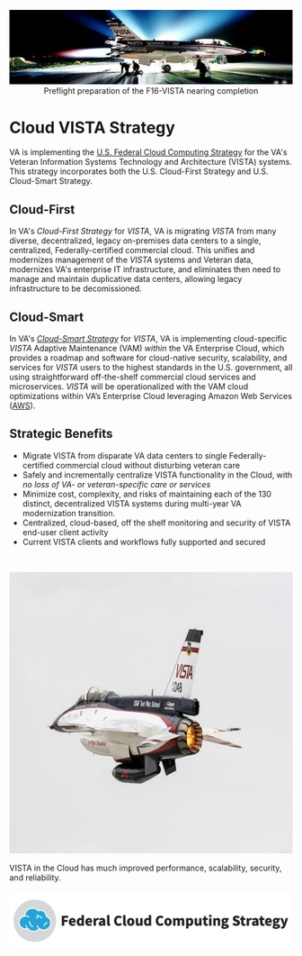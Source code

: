 
<p align="center">
  <img src="/assets/vistaF16/vistaF16-night.png">
  Preflight preparation of the F16-VISTA nearing completion
</p>

# Cloud VISTA Strategy
VA is implementing the [U.S. Federal Cloud Computing Strategy](https://cloud.cio.gov/strategy/) for the VA's Veteran Information Systems Technology and Architecture (VISTA) systems. This strategy incorporates both the U.S. Cloud-First Strategy and U.S. Cloud-Smart Strategy.

## Cloud-First
In VA's *Cloud-First Strategy* for *VISTA*, VA is migrating *VISTA* from many diverse, decentralized, legacy on-premises data centers to a single, centralized, Federally-certified commercial cloud.  This unifies and modernizes management of the *VISTA* systems and Veteran data, modernizes VA's enterprise IT infrastructure, and eliminates then need to manage and maintain duplicative data centers, allowing legacy infrastructure to be decomissioned.

## Cloud-Smart
In VA's [*Cloud-Smart Strategy*](https://cloud.cio.gov/strategy/#cloud-smart) for *VISTA*, VA is implementing cloud-specific *VISTA* Adaptive Maintenance (VAM) *within* the VA Enterprise Cloud, which provides a roadmap and software for cloud-native security, scalability, and services for *VISTA* users to the highest standards in the U.S. government, all using straightforward off-the-shelf commercial cloud services and microservices. *VISTA* will be operationalized with the VAM cloud optimizations within VA’s Enterprise Cloud leveraging Amazon Web Services ([AWS](https://aws.amazon.com)).

## Strategic Benefits
  * Migrate VISTA from disparate VA data centers to single Federally-certified commercial cloud without disturbing veteran care
  * Safely and incrementally centralize VISTA functionality in the Cloud, with *no loss of VA- or veteran-specific care or services*
  * Minimize cost, complexity, and risks of maintaining each of the 130 distinct, decentralized VISTA systems during multi-year VA modernization transition.
  * Centralized, cloud-based, off the shelf monitoring and security of VISTA end-user client activity
  * Current VISTA clients and workflows fully supported and secured

<br>

<p align="center">
    <img src="/assets/vistaF16/vistaF16-white.png" width="800" height="500">
  
  VISTA in the Cloud has much improved performance, scalability, security, and reliability. 
 <br><br>
 <img src="/assets/fed-cloud-computing-strategy.png" >
</p>

